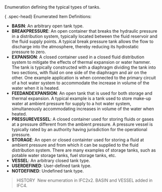 ﻿Enumeration defining the typical types of tanks.

{ .spec-head}
Enumerated Item Definitions:

* **BASIN**: An arbitrary open tank type.
* **BREAKPRESSURE**: An open container that breaks the hydraulic pressure in a distribution system, typically located between the fluid reservoir and the fluid supply points. A typical break pressure tank allows the flow to discharge into the atmosphere, thereby reducing its hydrostatic pressure to zero.
* **EXPANSION**: A closed container used in a closed fluid distribution system to mitigate the effects of thermal expansion or water hammer. The tank is typically constructed with a diaphragm dividing the tank into two sections, with fluid on one side of the diaphragm and air on the other. One example application is when connected to the primary circuit of a hot water system to accommodate the increase in volume of the water when it is heated.
* **FEEDANDEXPANSION**: An open tank that is used for both storage and thermal expansion. A typical example is a tank used to store make-up water at ambient pressure for supply to a hot water system, simultaneously accommodating increases in volume of the water when heated.
* **PRESSUREVESSEL**: A closed container used for storing fluids or gases at a pressure different from the ambient pressure. A pressure vessel is typically rated by an authority having jurisdiction for the operational pressure.
* **STORAGE**: An open or closed containter used for storing a fluid at ambient pressure and from which it can be supplied to the fluid distribution system. There are many examples of storage tanks, such as potable water storage tanks, fuel storage tanks, etc.
* **VESSEL**: An arbitrary closed tank type.
* **USERDEFINED**: User-defined tank type.
* **NOTDEFINED**: Undefined tank type.

> HISTORY&nbsp; New enumeration in IFC2x2. BASIN and VESSEL added in IFC4.